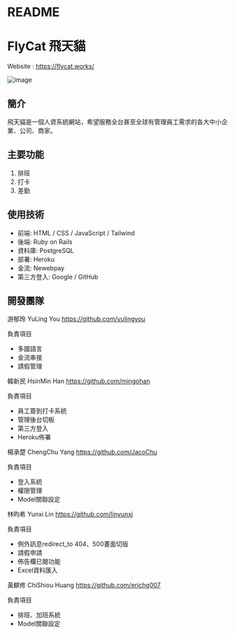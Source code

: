 # README

# FlyCat 飛天貓

Website : https://flycat.works/

![image](https://i.imgur.com/pjzs1pc.png)

## 簡介

飛天貓是一個人資系統網站，希望服務全台甚至全球有管理員工需求的各大中小企業、公司、商家。

## 主要功能

1. 排班
2. 打卡
3. 差勤

## 使用技術

* 前端: HTML / CSS / JavaScript / Tailwind
* 後端: Ruby on Rails
* 資料庫: PostgreSQL
* 部署: Heroku
* 金流: Newebpay
* 第三方登入: Google / GitHub

## 開發團隊

游郁玲 YuLing You
https://github.com/yulingyou

負責項目
- 多國語言
- 金流串接
- 請假管理

韓新民 HsinMin Han
https://github.com/mingohan

負責項目
- 員工簽到打卡系統
- 管理後台切板
- 第三方登入
- Heroku佈署

楊承楚 ChengChu Yang
https://github.com/JacoChu

負責項目
- 登入系統
- 權限管理
- Model關聯設定

林昀希 Yunxi Lin
https://github.com/linyunxi

負責項目
- 例外訊息redirect_to 404、500畫面切版
- 請假申請
- 佈告欄已閱功能
- Excel資料匯入

黃麒修 ChiShiou Huang 
https://github.com/erichg007

負責項目
- 排班、加班系統
- Model關聯設定

